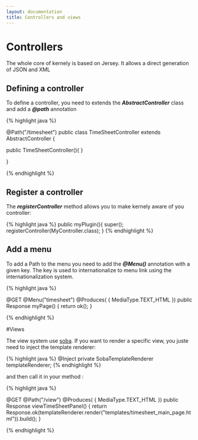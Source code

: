 ```yaml
---
layout: documentation
title: Controllers and views
---
```



# Controllers

The whole core of kernely is based on Jersey. It allows a direct generation of JSON and XML

## Defining a controller

To define a controller, you need to extends the ___AbstractController___ class and add a ___@path___ annotation

{% highlight java %}

@Path("/timesheet")
public class TimeSheetController extends AbstractController {

  public TimeSheetController(){
  }

}

{% endhighlight %}

## Register a controller

The ___registerController___ method allows you to make kernely aware of you controller:

{% highlight java %}
public myPlugin(){
  super();
  registerController(MyController.class);
}
{% endhighlight %}


## Add a menu

To add a Path to the menu you need to add the ___@Menu()___ annotation with a given key. The key is used to internationalize to menu link using the internationalization system.

{% highlight java %}

@GET
@Menu("timesheet")
@Produces( { MediaType.TEXT_HTML })
public Response myPage() {
  return ok();
}

{% endhighlight %}


#Views

The view system use [soba](https://github.com/octalmind/soba). If you want to render a specific view, you juste need to inject the template renderer:

{% highlight java %}
@Inject
private SobaTemplateRenderer templateRenderer;
{% endhighlight %}

and then call it in your method :

{% highlight java %}

@GET
@Path("/view")
@Produces( { MediaType.TEXT_HTML })
public Response viewTimeSheetPanel() {
  return Response.ok(templateRenderer.render("templates/timesheet_main_page.html")).build();
}

{% endhighlight %}